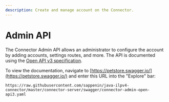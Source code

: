 ```yaml
---
description: Create and manage account on the Connector.
---
```


# Admin API

The Connector Admin API allows an administrator to configure the account by adding accounts, settings routes, and more. The API is documented using the [Open API v3 specification](https://github.com/OAI/OpenAPI-Specification/blob/master/versions/3.0.2.md). 

To view the documentation, navigate to [https://petstore.swagger.io/](https://petstore.swagger.io/) and enter this URL into the "Explore" bar: 

`https://raw.githubusercontent.com/sappenin/java-ilpv4-connector/master/connector-server/swagger/connector-admin-open-api3.yaml`

